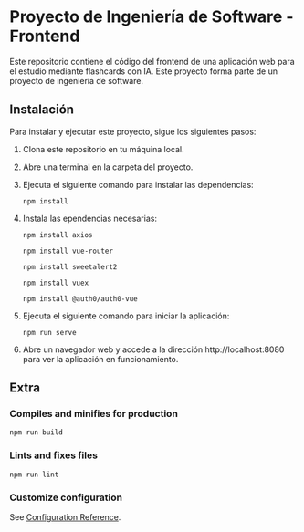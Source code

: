 # Proyecto de Ingeniería de Software - Frontend

Este repositorio contiene el código del frontend de una aplicación web para el estudio mediante flashcards con IA. Este proyecto forma parte de un proyecto de ingeniería de software.

## Instalación

Para instalar y ejecutar este proyecto, sigue los siguientes pasos:

1. Clona este repositorio en tu máquina local.
2. Abre una terminal en la carpeta del proyecto.
3. Ejecuta el siguiente comando para instalar las dependencias:

    ```
    npm install
    ```

4. Instala las ependencias necesarias:
    ```
    npm install axios

    npm install vue-router

    npm install sweetalert2

    npm install vuex

    npm install @auth0/auth0-vue

    ```

5. Ejecuta el siguiente comando para iniciar la aplicación:

    ```
    npm run serve
    ```

6. Abre un navegador web y accede a la dirección http://localhost:8080 para ver la aplicación en funcionamiento.

## Extra

### Compiles and minifies for production
```
npm run build
```

### Lints and fixes files
```
npm run lint
```

### Customize configuration
See [Configuration Reference](https://cli.vuejs.org/config/).
